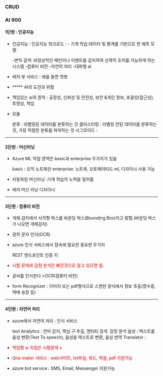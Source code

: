 ### CRUD

### AI 900 

#### 1단원 : 인공지능
* 인공지능 : 
인공지능 워크로드 : - 기계 학습:데이터 빛 통계를 기반으로 한 예측 모델


	-변칙 검색: 비정상적인 패턴이나 이벤트를 감지하여 선제적 조치를 가능하게 하는 시스템
	-컴퓨터 비전
	-자연어 처리
	-대화형 ai
* 에저 봇 서비스 : 예를 들면 챗봇

* ***** AI의 도전과 위험

* 책임있는 ai의 원칙 : 공정성, 신뢰성 및 안전성, 보안 &개인 정보, 포괄성(접근성), 투명성, 책임

* 모듈


	분류 : 라벨링된 데이터를 분류하는 것
	클러스터링 : 라벨링 안된 데이터를 분류하는 것, 가장 적절한 분류를 파악하는 것
	시그모이드 : 
---
#### 2단원 : 머신러닝
* Azure ML 작업 영역은 basic과 enterprise 두가지가 있음


	basic : 오직 노트북만
	enterprise: 노트북, 오토매이티드 ml, 디자이너 사용 가능
* 자동화된 머신러닝 :기계 학습의 노력을 덜어줌
* 애저 머신 러닝 디자이너
---
#### 3단원 : 컴퓨터 비전
* 개체 감지에서 사각형 박스를 바운딩 박스(Bounding Box)라고 말함.(바운딩 박스가 나오면 개체감지)
* 광학 문자 인식(OCR)
* azure 인식 서비스에서 접속에 필요한 중요한 두가지 


	REST 엔드포인트
    인증 키
* <span style="color:red">시험 문제에 감정 분석은 빠진것으로 알고 있으면 됨.</span>
* 글씨를 인식한다 >OCR(컴퓨터 비전)
* form Recognizer : 이미지 또는 pdf형식으로 스캔된 양식에서 정보 추출(영수증,택배 송장 등)
---
#### 4단원 : 자연어 처리 
* azure에서 자연어 처리 : 인식 서비스 
	
    
	text Analytics : 언어 감지, 핵심 구 추출, 엔티티 검색. 감정 분석
	음성 : 텍스트를 음성 변환(Text To speech), 음성을 텍스트로 변환, 음성 번역
    Translator : 
    
* <span style="color:red">책임형 ai 지침은 시험문제 x</span>
    
* <span style="color:red">Qna maker 서비스 : web사이트, txt파일, 워드, 엑셀, pdf 지원가능</span>

* azure bot service : SMS, Email, Messenger 지원가능
